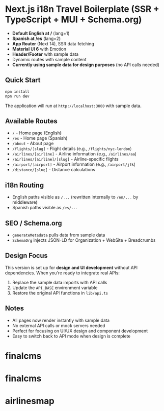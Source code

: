 # Next.js i18n Travel Boilerplate (SSR + TypeScript + MUI + Schema.org)

- **Default English at /** (lang=1)
- **Spanish at /es** (lang=2)
- **App Router** (Next 14), SSR data fetching
- **Material UI 6** with Emotion
- **Header/Footer** with sample data
- Dynamic routes with sample content
- **Currently using sample data for design purposes** (no API calls needed)

## Quick Start

```bash
npm install
npm run dev
```

The application will run at `http://localhost:3000` with sample data.

## Available Routes

- `/` - Home page (English)
- `/es` - Home page (Spanish)
- `/about` - About page
- `/flights/[slug]` - Flight details (e.g., `/flights/nyc-london`)
- `/airlines/[airline]` - Airline information (e.g., `/airlines/aa`)
- `/airlines/[airline]/[slug]` - Airline-specific flights
- `/airport/[airport]` - Airport information (e.g., `/airport/jfk`)
- `/distance/[slug]` - Distance calculations



## i18n Routing

- English paths visible as `/...` (rewritten internally to `/en/...` by middleware)
- Spanish paths visible as `/es/...`

## SEO / Schema.org

- `generateMetadata` pulls data from sample data
- `SchemaOrg` injects JSON-LD for Organization + WebSite + Breadcrumbs

## Design Focus

This version is set up for **design and UI development** without API dependencies. When you're ready to integrate real APIs:

1. Replace the sample data imports with API calls
2. Update the `API_BASE` environment variable
3. Restore the original API functions in `lib/api.ts`

## Notes

- All pages now render instantly with sample data
- No external API calls or mock servers needed
- Perfect for focusing on UI/UX design and component development
- Easy to switch back to API mode when design is complete
# finalcms
# finalcms
# airlinesmap
